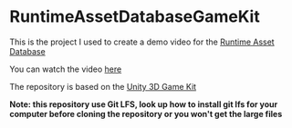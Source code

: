 # RuntimeAssetDatabaseGameKit

This is the project I used to create a demo video for the [Runtime Asset Database](https://github.com/Battlehub0x/RuntimeAssetDatabase)

You can watch the video [here](https://www.youtube.com/watch?v=DXWriLgrWdE)

The repository is based on the [Unity 3D Game Kit](https://assetstore.unity.com/packages/templates/tutorials/unity-learn-3d-game-kit-115747)

**Note: this repository use Git LFS, look up how to install git lfs for your computer before cloning the repository or you won't get the large files**



